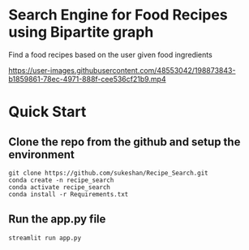# Search Engine for Food Recipes using Bipartite graph
Find a food recipes based on the user given food ingredients

https://user-images.githubusercontent.com/48553042/198873843-b1859861-78ec-4971-888f-cee536cf21b9.mp4

# Quick Start
## Clone the repo from the github and setup the environment
  
    git clone https://github.com/sukeshan/Recipe_Search.git
    conda create -n recipe_search 
    conda activate recipe_search
    conda install -r Requirements.txt 
    
## Run the app.py file

    streamlit run app.py
